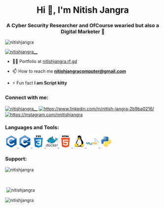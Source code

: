 <h1 align="center">Hi 👋, I'm Nitish Jangra</h1>
<h3 align="center">A Cyber Security Researcher and OfCourse wearied but also a Digital Marketer 🌱</h3>

<p align="left"> <img src="https://komarev.com/ghpvc/?username=nitishjangra&label=Profile%20views&color=0e75b6&style=flat" alt="nitishjangra" /> </p>

<p align="left"> <a href="https://twitter.com/nitishjangra__" target="blank"><img src="https://img.shields.io/twitter/follow/nitishjangra__?logo=twitter&style=for-the-badge" alt="nitishjangra__" /></a> </p>

- 👨‍💻 Portfolio at [nitishjangra.rf.gd](nitishjangra.rf.gd)

- 📫 How to reach me **nitishjangracomputer@gmail.com**

- ⚡ Fun fact **I am Script kitty**

<h3 align="left">Connect with me:</h3>
<p align="left">
<a href="https://twitter.com/nitishjangra__" target="blank"><img align="center" src="https://raw.githubusercontent.com/rahuldkjain/github-profile-readme-generator/master/src/images/icons/Social/twitter.svg" alt="nitishjangra__" height="30" width="40" /></a>
<a href="https://linkedin.com/in/https://www.linkedin.com/in/nitish-jangra-2b9ba0216/" target="blank"><img align="center" src="https://raw.githubusercontent.com/rahuldkjain/github-profile-readme-generator/master/src/images/icons/Social/linked-in-alt.svg" alt="https://www.linkedin.com/in/nitish-jangra-2b9ba0216/" height="30" width="40" /></a>
<a href="https://instagram.com/https://instagram.com/nnitishjangra" target="blank"><img align="center" src="https://raw.githubusercontent.com/rahuldkjain/github-profile-readme-generator/master/src/images/icons/Social/instagram.svg" alt="https://instagram.com/nnitishjangra" height="30" width="40" /></a>
</p>

<h3 align="left">Languages and Tools:</h3>
<p align="left"> <a href="https://www.cprogramming.com/" target="_blank" rel="noreferrer"> <img src="https://raw.githubusercontent.com/devicons/devicon/master/icons/c/c-original.svg" alt="c" width="40" height="40"/> </a> <a href="https://www.w3schools.com/cpp/" target="_blank" rel="noreferrer"> <img src="https://raw.githubusercontent.com/devicons/devicon/master/icons/cplusplus/cplusplus-original.svg" alt="cplusplus" width="40" height="40"/> </a> <a href="https://www.w3schools.com/css/" target="_blank" rel="noreferrer"> <img src="https://raw.githubusercontent.com/devicons/devicon/master/icons/css3/css3-original-wordmark.svg" alt="css3" width="40" height="40"/> </a> <a href="https://www.docker.com/" target="_blank" rel="noreferrer"> <img src="https://raw.githubusercontent.com/devicons/devicon/master/icons/docker/docker-original-wordmark.svg" alt="docker" width="40" height="40"/> </a> <a href="https://www.w3.org/html/" target="_blank" rel="noreferrer"> <img src="https://raw.githubusercontent.com/devicons/devicon/master/icons/html5/html5-original-wordmark.svg" alt="html5" width="40" height="40"/> </a> <a href="https://www.linux.org/" target="_blank" rel="noreferrer"> <img src="https://raw.githubusercontent.com/devicons/devicon/master/icons/linux/linux-original.svg" alt="linux" width="40" height="40"/> </a> <a href="https://www.mysql.com/" target="_blank" rel="noreferrer"> <img src="https://raw.githubusercontent.com/devicons/devicon/master/icons/mysql/mysql-original-wordmark.svg" alt="mysql" width="40" height="40"/> </a> <a href="https://www.python.org" target="_blank" rel="noreferrer"> <img src="https://raw.githubusercontent.com/devicons/devicon/master/icons/python/python-original.svg" alt="python" width="40" height="40"/> </a> </p>

<h3 align="left">Support:</h3>
<p><a href="https://www.buymeacoffee.com/nitishjangra"> <img align="left" src="https://cdn.buymeacoffee.com/buttons/v2/default-yellow.png" height="50" width="210" alt="nitishjangra" /></a></p><br><br>
<br>
<p>&nbsp;<img align="center" src="https://github-readme-stats.vercel.app/api?username=nitishjangra&show_icons=true&locale=en" alt="nitishjangra" /></p>

<p><img align="center" src="https://github-readme-streak-stats.herokuapp.com/?user=nitishjangra&" alt="nitishjangra" /></p>
